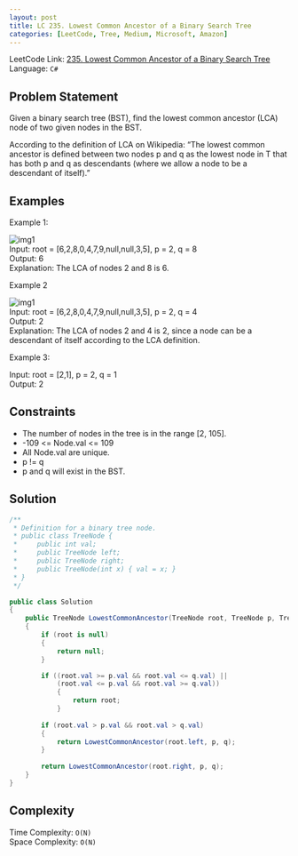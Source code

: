 ```yaml
---
layout: post
title: LC 235. Lowest Common Ancestor of a Binary Search Tree
categories: [LeetCode, Tree, Medium, Microsoft, Amazon]
---
```


LeetCode Link: [235. Lowest Common Ancestor of a Binary Search Tree](https://leetcode.com/problems/lowest-common-ancestor-of-a-binary-search-tree/description/)  
Language: `C#`  

## Problem Statement

Given a binary search tree (BST), find the lowest common ancestor (LCA) node of two given nodes in the BST.

According to the definition of LCA on Wikipedia: “The lowest common ancestor is defined between two nodes p and q as the lowest node in T that has both p and q as descendants (where we allow a node to be a descendant of itself).”


## Examples

Example 1:

![img1](https://assets.leetcode.com/uploads/2018/12/14/binarysearchtree_improved.png)  
Input: root = [6,2,8,0,4,7,9,null,null,3,5], p = 2, q = 8  
Output: 6  
Explanation: The LCA of nodes 2 and 8 is 6.  

Example 2

![img1](https://assets.leetcode.com/uploads/2018/12/14/binarysearchtree_improved.png)  
Input: root = [6,2,8,0,4,7,9,null,null,3,5], p = 2, q = 4  
Output: 2  
Explanation: The LCA of nodes 2 and 4 is 2, since a node can be a descendant of itself according to the LCA definition.

Example 3:

Input: root = [2,1], p = 2, q = 1  
Output: 2


## Constraints  

* The number of nodes in the tree is in the range [2, 105].
* -109 <= Node.val <= 109
* All Node.val are unique.
* p != q
* p and q will exist in the BST.


## Solution

``` csharp
/**
 * Definition for a binary tree node.
 * public class TreeNode {
 *     public int val;
 *     public TreeNode left;
 *     public TreeNode right;
 *     public TreeNode(int x) { val = x; }
 * }
 */

public class Solution 
{
    public TreeNode LowestCommonAncestor(TreeNode root, TreeNode p, TreeNode q) 
    {
        if (root is null)
        {
            return null;
        }

        if ((root.val >= p.val && root.val <= q.val) ||
            (root.val <= p.val && root.val >= q.val))
            {
                return root;
            }
        
        if (root.val > p.val && root.val > q.val)
        {
            return LowestCommonAncestor(root.left, p, q);
        }
        
        return LowestCommonAncestor(root.right, p, q);
    }
}
```

## Complexity

Time Complexity: `O(N)`  
Space Complexity: `O(N)`  

